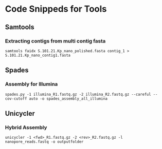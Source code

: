 # Code Snippeds for Tools
## Samtools
### Extracting contigs from multi contig fasta
```bash=
samtools faidx S.101.21.Kp_nano_polished.fasta contig_1 > S.101.21.Kp_nano_contig1.fasta
```

## Spades
### Assembly for Illumina
```bash=
spades.py -1 illumina_R1.fastq.gz -2 illumina_R2.fastq.gz --careful --cov-cutoff auto -o spades_assembly_all_illumina
```
## Unicycler
### Hybrid Assembly
```bash=
unicycler -1 <fwd>_R1.fastq.gz -2 <rev>_R2.fastq.gz -l nanopore_reads.fastq -o outputfolder
```
